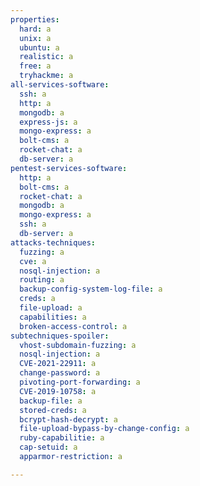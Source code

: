 ```yaml
---
properties:
  hard: a
  unix: a
  ubuntu: a
  realistic: a
  free: a
  tryhackme: a
all-services-software:
  ssh: a
  http: a
  mongodb: a
  express-js: a
  mongo-express: a
  bolt-cms: a
  rocket-chat: a
  db-server: a
pentest-services-software:
  http: a
  bolt-cms: a
  rocket-chat: a
  mongodb: a
  mongo-express: a
  ssh: a
  db-server: a
attacks-techniques:
  fuzzing: a
  cve: a
  nosql-injection: a
  routing: a
  backup-config-system-log-file: a
  creds: a
  file-upload: a
  capabilities: a
  broken-access-control: a
subtechniques-spoiler:
  vhost-subdomain-fuzzing: a
  nosql-injection: a
  CVE-2021-22911: a
  change-password: a
  pivoting-port-forwarding: a
  CVE-2019-10758: a
  backup-file: a
  stored-creds: a
  bcrypt-hash-decrypt: a
  file-upload-bypass-by-change-config: a
  ruby-capabilitie: a
  cap-setuid: a
  apparmor-restriction: a

---
```

